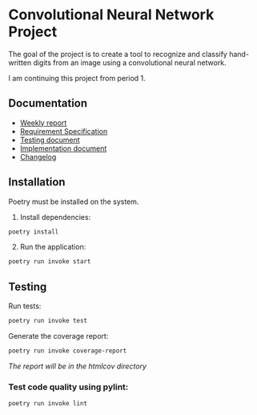 # Convolutional Neural Network Project
The goal of the project is to create a tool to recognize and classify hand-written digits from an image using a convolutional neural network.

I am continuing this project from period 1. 

## Documentation
- [Weekly report](https://github.com/jooniku/digit_recognition_project/blob/main/Documentation/Weekly_reports/week_5.md)
- [Requirement Specification](https://https://github.com/jooniku/digit_recognition_project/)
- [Testing document](https://github.com/jooniku/digit_recognition_project/blob/main/Documentation/testing_document.md)
- [Implementation document](https://github.com/jooniku/digit_recognition_project/blob/main/Documentation/implementation_document.md)
- [Changelog](https://github.com/jooniku/digit_recognition_project/blob/main/Documentation/changelog.md)

## Installation
Poetry must be installed on the system.

1. Install dependencies:
```bash
poetry install
```
2. Run the application:
```bash
poetry run invoke start
```

## Testing

Run tests:
```bash
poetry run invoke test
```
Generate the coverage report:
```bash
poetry run invoke coverage-report
```
_The report will be in the htmlcov directory_

### Test code quality using pylint:
```bash
poetry run invoke lint
```
